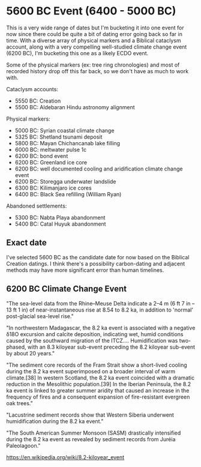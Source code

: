 # 5600 BC Event (6400 - 5000 BC)

This is a very wide range of dates but I'm bucketing it into one event for now since there could be quite a bit of dating error going back so far in time. With a diverse array of physical markers and a Biblical cataclysm account, along with a very compelling well-studied climate change event (6200 BC), I'm bucketing this one as a likely ECDO event.

Some of the physical markers (ex: tree ring chronologies) and most of recorded history drop off this far back, so we don't have as much to work with.

Cataclysm accounts:
- 5550 BC: Creation
- 5500 BC: Aldebaran Hindu astronomy alignment

Physical markers:
- 5000 BC: Syrian coastal climate change
- 5325 BC: Shetland tsunami deposit
- 5800 BC: Mayan Chichancanab lake filling
- 6000 BC: meltwater pulse 1c
- 6200 BC: bond event
- 6200 BC: Greenland ice core
- 6200 BC: well documented cooling and aridification climate change event
- 6200 BC: Storegga underwater landslide
- 6300 BC: Kilimanjaro ice cores
- 6400 BC: Black Sea refilling (William Ryan)

Abandoned settlements:
- 5300 BC: Nabta Playa abandonment
- 5400 BC: Catal Huyuk abandonment

## Exact date

I've selected 5600 BC as the candidate date for now based on the Biblical Creation datings. I think there's a possibility carbon-dating and adjacent methods may have more significant error than human timelines.

## 6200 BC Climate Change Event

"The sea-level data from the Rhine–Meuse Delta indicate a 2–4 m (6 ft 7 in – 13 ft 1 in) of near-instantaneous rise at 8.54 to 8.2 ka, in addition to 'normal' post-glacial sea-level rise."

"In northwestern Madagascar, the 8.2 ka event is associated with a negative δ18O excursion and calcite deposition, indicating wet, humid conditions caused by the southward migration of the ITCZ.... Humidification was two-phased, with an 8.3 kiloyear sub-event preceding the 8.2 kiloyear sub-event by about 20 years."

"The sediment core records of the Fram Strait show a short-lived cooling during the 8.2 ka event superimposed on a broader interval of warm climate.[38] In western Scotland, the 8.2 ka event coincided with a dramatic reduction in the Mesolithic population.[39] In the Iberian Peninsula, the 8.2 ka event is linked to greater summer aridity that caused an increase in the frequency of fires and a consequent expansion of fire-resistant evergreen oak trees."

"Lacustrine sediment records show that Western Siberia underwent humidification during the 8.2 ka event."

"The South American Summer Monsoon (SASM) drastically intensified during the 8.2 ka event as revealed by sediment records from Juréia Paleolagoon."

https://en.wikipedia.org/wiki/8.2-kiloyear_event